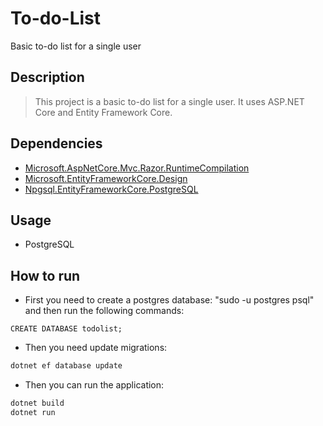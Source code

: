 # To-do-List
Basic to-do list for a single user

## Description

>This project is a basic to-do list for a single user. It uses ASP.NET Core and Entity Framework Core.

## Dependencies
- [Microsoft.AspNetCore.Mvc.Razor.RuntimeCompilation](https://github.com/dotnet/AspNetCore/tree/main/src/Mvc/Mvc.Razor.RuntimeCompilation)
- [Microsoft.EntityFrameworkCore.Design](https://github.com/dotnet/AspNetCore/tree/main/src/EntityFrameworkCore.Design)
- [Npgsql.EntityFrameworkCore.PostgreSQL](https://github.com/dotnet/AspNetCore/tree/main/src/EntityFrameworkCore.PostgreSQL)

## Usage

- PostgreSQL

## How to run

- First you need to create a postgres database: "sudo -u postgres psql" and then run the following commands:

```psql
CREATE DATABASE todolist;
```

- Then you need update migrations:

```bash
dotnet ef database update
```

- Then you can run the application:

```bash
dotnet build
dotnet run
```